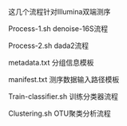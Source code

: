 这几个流程针对Illumina双端测序


Process-1.sh  denoise-16S流程

Process-2.sh  dada2流程

metadata.txt  分组信息模板

manifest.txt  测序数据输入路径模板

Train-classifier.sh 训练分类器流程

Clustering.sh  OTU聚类分析流程